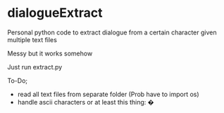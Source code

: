 # dialogueExtract
Personal python code to extract dialogue from a certain character given multiple text files

Messy but it works somehow

Just run extract.py

To-Do;
- read all text files from separate folder (Prob have to import os)
- handle ascii characters or at least this thing: �
